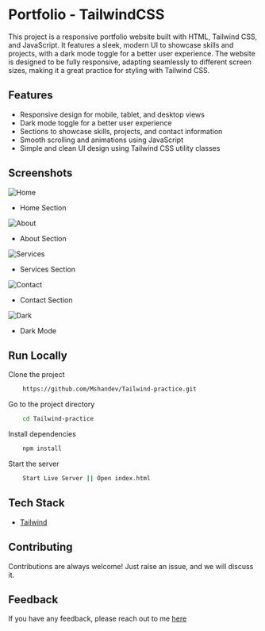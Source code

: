 # Portfolio - TailwindCSS

This project is a responsive portfolio website built with HTML, Tailwind CSS, and JavaScript. It features a sleek, modern UI to showcase skills and projects, with a dark mode toggle for a better user experience. The website is designed to be fully responsive, adapting seamlessly to different screen sizes, making it a great practice for styling with Tailwind CSS.

## Features

- Responsive design for mobile, tablet, and desktop views
- Dark mode toggle for a better user experience
- Sections to showcase skills, projects, and contact information
- Smooth scrolling and animations using JavaScript
- Simple and clean UI design using Tailwind CSS utility classes

## Screenshots

![Home](https://i.ibb.co/714xdx1/tailwind-1.png)
- Home Section

![About](https://i.ibb.co/d79ZDJz/tailwind-2.png)
- About Section

![Services](https://i.ibb.co/cb3CGj3/tailwind-3.png)
- Services Section

![Contact](https://i.ibb.co/XYfr6nj/tailwind-4.png)
- Contact Section

![Dark](https://i.ibb.co/WB1t4Z1/tailwind-dark.png)
- Dark Mode
  
## Run Locally

Clone the project

```bash
    https://github.com/Mshandev/Tailwind-practice.git
```
Go to the project directory

```bash
    cd Tailwind-practice
```
Install dependencies

```bash
    npm install
```

Start the server

```bash
    Start Live Server || Open index.html
```

## Tech Stack
* [Tailwind](https://tailwindcss.com/)

## Contributing

Contributions are always welcome!
Just raise an issue, and we will discuss it.

## Feedback

If you have any feedback, please reach out to me [here](https://www.linkedin.com/in/muhammad-shan-full-stack-developer/)
